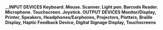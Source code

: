 ____INPUT DEVICES 
Keyboard.
Mouse.
Scanner.
Light pen.
Barcode Reader.
Microphone.
Touchscreen.
Joystick.
OUTPUT DEVICES Monitor/Display, Printer, Speakers, Headphones/Earphones, Projectors, Plotters, Braille Display, Haptic Feedback Device, Digital Signage Display, Touchscreens__
